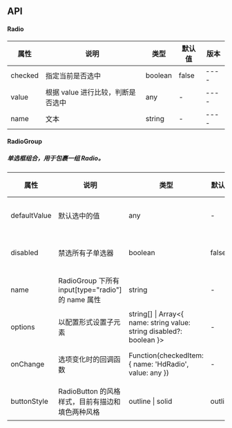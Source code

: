 ## API

#### Radio

| 属性 | 说明 | 类型 | 默认值 | 版本 |
| - | - | - | - | - |
| checked | 指定当前是否选中 | boolean | false | ---- |
| value | 根据 value 进行比较，判断是否选中 | any | - | ---- |
| name | 文本 | string | - | ---- |

#### RadioGroup
##### 单选框组合，用于包裹一组 Radio。

| 属性 | 说明 | 类型 | 默认值 | 版本 |
| - | - | - | - | - |
| defaultValue | 默认选中的值 | any | - | ---- |
| disabled | 禁选所有子单选器 | boolean | false | ---- |
| name | RadioGroup 下所有 input\[type="radio"] 的 name 属性 | string | - | ---- |
| options | 以配置形式设置子元素 | string[] \| Array<{ name: string value: string disabled?: boolean }> | - | ---- |
| onChange | 选项变化时的回调函数 | Function(checkedItem: { name: 'HdRadio', value: any }) | - | ---- |
| buttonStyle | RadioButton 的风格样式，目前有描边和填色两种风格 | outline \| solid | outline | ---- |

